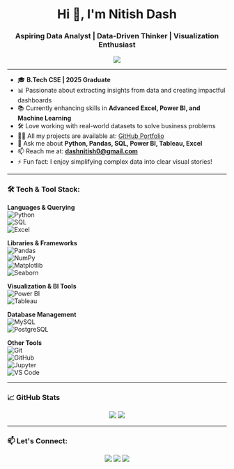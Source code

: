 <h1 align="center">Hi 👋, I'm Nitish Dash</h1>
<h3 align="center">Aspiring Data Analyst | Data-Driven Thinker | Visualization Enthusiast</h3>

<p align="center">
  <img src="https://readme-typing-svg.demolab.com/?lines=Data+Analyst+in+the+Making;Skilled+in+Python,+SQL,+Excel;Visualization+with+Power+BI+%26+Tableau;Lifelong+Learner&center=true&width=500&height=45" />
</p>

---

- 🎓 **B.Tech CSE | 2025 Graduate**
- 📊 Passionate about extracting insights from data and creating impactful dashboards
- 📚 Currently enhancing skills in **Advanced Excel, Power BI, and Machine Learning**
- 🛠️ Love working with real-world datasets to solve business problems
- 👨‍💻 All my projects are available at: [GitHub Portfolio](https://github.com/Nitishdash04)
- 💬 Ask me about **Python, Pandas, SQL, Power BI, Tableau, Excel**
- 📫 Reach me at: **dashnitish0@gmail.com**
- ⚡ Fun fact: I enjoy simplifying complex data into clear visual stories!

---

### 🛠️ Tech & Tool Stack:

**Languages & Querying**  
![Python](https://img.shields.io/badge/-Python-black?style=flat-square&logo=python)  
![SQL](https://img.shields.io/badge/-SQL-black?style=flat-square&logo=mysql)  
![Excel](https://img.shields.io/badge/-Excel-black?style=flat-square&logo=microsoft-excel)

**Libraries & Frameworks**  
![Pandas](https://img.shields.io/badge/-Pandas-black?style=flat-square&logo=pandas)  
![NumPy](https://img.shields.io/badge/-NumPy-black?style=flat-square&logo=numpy)  
![Matplotlib](https://img.shields.io/badge/-Matplotlib-black?style=flat-square&logo=matplotlib)  
![Seaborn](https://img.shields.io/badge/-Seaborn-black?style=flat-square&logo=python)

**Visualization & BI Tools**  
![Power BI](https://img.shields.io/badge/-Power%20BI-black?style=flat-square&logo=powerbi)  
![Tableau](https://img.shields.io/badge/-Tableau-black?style=flat-square&logo=tableau)

**Database Management**  
![MySQL](https://img.shields.io/badge/-MySQL-black?style=flat-square&logo=mysql)  
![PostgreSQL](https://img.shields.io/badge/-PostgreSQL-black?style=flat-square&logo=postgresql)

**Other Tools**  
![Git](https://img.shields.io/badge/-Git-black?style=flat-square&logo=git)  
![GitHub](https://img.shields.io/badge/-GitHub-black?style=flat-square&logo=github)  
![Jupyter](https://img.shields.io/badge/-Jupyter-black?style=flat-square&logo=jupyter)  
![VS Code](https://img.shields.io/badge/-VS%20Code-black?style=flat-square&logo=visualstudiocode)

---

### 📈 GitHub Stats

<p align="center">
  <img src="https://github-readme-stats.vercel.app/api?username=Nitishdash04&show_icons=true&theme=tokyonight" />
  <img src="https://github-readme-streak-stats.herokuapp.com/?user=Nitishdash04&theme=tokyonight" />
</p>

---

### 📫 Let's Connect:

<p align="center">
  <a href="mailto:dashnitish0@gmail.com"><img src="https://img.shields.io/badge/-Email-red?style=flat-square&logo=gmail&logoColor=white"/></a>
  <a href="https://www.linkedin.com/in/nitish-kr-dash/"><img src="https://img.shields.io/badge/-LinkedIn-blue?style=flat-square&logo=linkedin"/></a>
  <a href="https://github.com/Nitishdash04"><img src="https://img.shields.io/badge/-GitHub-black?style=flat-square&logo=github"/></a>
</p>
